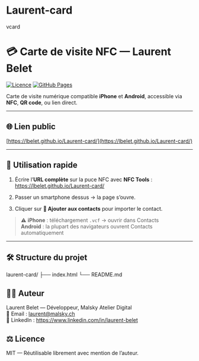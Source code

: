# Laurent-card
vcard
# 💳 Carte de visite NFC — Laurent Belet

[![Licence](https://img.shields.io/badge/License-MIT-green.svg)](https://opensource.org/licenses/MIT)
[![GitHub Pages](https://img.shields.io/badge/GitHub%20Pages-Online-blue)](https://lbelet.github.io/Laurent-card/)

Carte de visite numérique compatible **iPhone** et **Android**, accessible via **NFC**, **QR code**, ou lien direct.

---

## 🌐 Lien public

[https://lbelet.github.io/Laurent-card/](https://lbelet.github.io/Laurent-card/)

---

## 🚀 Utilisation rapide

1. Écrire l’**URL complète** sur la puce NFC avec **NFC Tools** :  
https://lbelet.github.io/Laurent-card/

2. Passer un smartphone dessus → la page s’ouvre.  

3. Cliquer sur **📇 Ajouter aux contacts** pour importer le contact.

> ⚠️ **iPhone** : téléchargement `.vcf` → ouvrir dans Contacts  
> **Android** : la plupart des navigateurs ouvrent Contacts automatiquement

---

## 🛠️ Structure du projet
laurent-card/
├── index.html
└── README.md

## 🧑‍💻 Auteur
Laurent Belet — Développeur, Malsky Atelier Digital  
📧 Email : laurent@malsky.ch  
🔗 LinkedIn : https://www.linkedin.com/in/laurent-belet

## ⚖️ Licence
MIT — Réutilisable librement avec mention de l’auteur.
